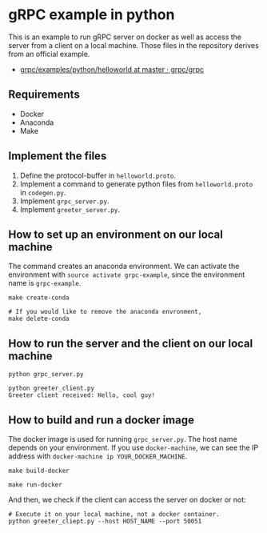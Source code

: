 # gRPC example in python

This is an example to run gRPC server on docker as well as access the server from a client on a local machine.
Those files in the repository derives from an official example.

- [grpc/examples/python/helloworld at master · grpc/grpc](https://github.com/grpc/grpc/tree/master/examples/python/helloworld)

## Requirements

- Docker
- Anaconda
- Make

## Implement the files

1. Define the protocol-buffer in `helloworld.proto`.
2. Implement a command to generate python files from `helloworld.proto` in `codegen.py`.
3. Implement `grpc_server.py`.
4. Implement `greeter_server.py`.

## How to set up an environment on our local machine
The command creates an anaconda environment.
We can activate the environment with `source activate grpc-example`, since the environment name is `grpc-example`.
```
make create-conda

# If you would like to remove the anaconda envronment,
make delete-conda
```

## How to run the server and the client on our local machine
```
python grpc_server.py

python greeter_client.py
Greeter client received: Hello, cool guy!
```

## How to build and run a docker image
The docker image is used for running `grpc_server.py`.
The host name depends on your environment.
If you use `docker-machine`, we can see the IP address with `docker-machine ip YOUR_DOCKER_MACHINE`.
```
make build-docker

make run-docker
```

And then, we check if the client can access the server on docker or not:

```
# Execute it on your local machine, not a docker container.
python greeter_cliept.py --host HOST_NAME --port 50051
```
